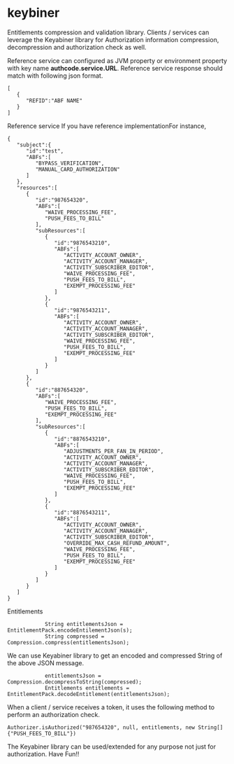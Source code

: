 # keybiner
Entitlements compression and validation library. Clients / services can leverage the Keyabiner library for Authorization information compression, decompression and authorization check as well.

Reference service can configured as JVM property or environment property with key name **authcode.service.URL**. Reference service response should match with following json format.
````
[
   {
      "REFID":"ABF NAME"
   }
]
````

Reference service If you have reference implementationFor instance, 
````
{
   "subject":{
      "id":"test",
      "ABFs":[
         "BYPASS_VERIFICATION",
         "MANUAL_CARD_AUTHORIZATION"
      ]
   },
   "resources":[
      {
         "id":"987654320",
         "ABFs":[
            "WAIVE_PROCESSING_FEE",
            "PUSH_FEES_TO_BILL"
         ],
         "subResources":[
            {
               "id":"9876543210",
               "ABFs":[
                  "ACTIVITY_ACCOUNT_OWNER",
                  "ACTIVITY_ACCOUNT_MANAGER",
                  "ACTIVITY_SUBSCRIBER_EDITOR",
                  "WAIVE_PROCESSING_FEE",
                  "PUSH_FEES_TO_BILL",
                  "EXEMPT_PROCESSING_FEE"
               ]
            },
            {
               "id":"9876543211",
               "ABFs":[
                  "ACTIVITY_ACCOUNT_OWNER",
                  "ACTIVITY_ACCOUNT_MANAGER",
                  "ACTIVITY_SUBSCRIBER_EDITOR",
                  "WAIVE_PROCESSING_FEE",
                  "PUSH_FEES_TO_BILL",
                  "EXEMPT_PROCESSING_FEE"
               ]
            }
         ]
      },
      {
         "id":"887654320",
         "ABFs":[
            "WAIVE_PROCESSING_FEE",
            "PUSH_FEES_TO_BILL",
            "EXEMPT_PROCESSING_FEE"
         ],
         "subResources":[
            {
               "id":"8876543210",
               "ABFs":[
                  "ADJUSTMENTS_PER_FAN_IN_PERIOD",
                  "ACTIVITY_ACCOUNT_OWNER",
                  "ACTIVITY_ACCOUNT_MANAGER",
                  "ACTIVITY_SUBSCRIBER_EDITOR",
                  "WAIVE_PROCESSING_FEE",
                  "PUSH_FEES_TO_BILL",
                  "EXEMPT_PROCESSING_FEE"
               ]
            },
            {
               "id":"8876543211",
               "ABFs":[
                  "ACTIVITY_ACCOUNT_OWNER",
                  "ACTIVITY_ACCOUNT_MANAGER",
                  "ACTIVITY_SUBSCRIBER_EDITOR",
                  "OVERRIDE_MAX_CASH_REFUND_AMOUNT",
                  "WAIVE_PROCESSING_FEE",
                  "PUSH_FEES_TO_BILL",
                  "EXEMPT_PROCESSING_FEE"
               ]
            }
         ]
      }
   ]
}
````
Entitlements

````
            String entitlementsJson = EntitlementPack.encodeEntilementJson(s);
            String compressed = Compression.compress(entitlementsJson);
````

We can use Keyabiner library to get an encoded and compressed String of the above JSON message. 
````
            entitlementsJson = Compression.decompressToString(compressed);
            Entitlements entitlements = EntitlementPack.decodeEntitlement(entitlementsJson);
````
When a client / service receives a token, it uses the following method to perform an authorization check.
````
Authorizer.isAuthorized("987654320", null, entitlements, new String[]{"PUSH_FEES_TO_BILL"})
````
The Keyabiner library can be used/extended for any purpose not just for authorization. Have Fun!!
